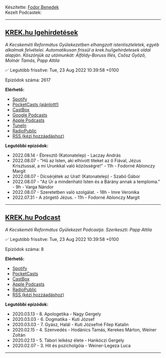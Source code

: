 

Készítette: [Fodor Benedek](https://github.com/redyau)\
Kezelt Podcastek:

---
## [KREK.hu Igehirdetések](https://krek.hu)
_A Kecskeméti Református Gyülekezetben elhangzott istentiszteletek, egyéb alkalmak felvételei.
Automatikusan frissül a krek.hu/igehirdetesek oldal alapján.
Köszönjük az utómunkát: Alföldy-Boruss Illés, Csősz Győző, Molnár Tamás, Papp Attila_

✅ Legutóbb frissítve: Tue, 23 Aug 2022 10:39:58 +0100

Epizódok száma: 2617

**Elérhető:**
 - [Spotify](https://open.spotify.com/show/6xtPzwRylDoUcGQtX92ZBT)
 - [PocketCasts (ajánlott!)](https://pca.st/j7pxwtz3)
 - [CastBox](https://castbox.fm/channel/KREK.hu-Igehirdetések-id4762991)
 - [Google Podcasts](https://podcasts.google.com/feed/aHR0cHM6Ly9yZWZvcm1hdHVzLmdpdGh1Yi5pby9zY3JhcGVjYXN0L2tyZWsucnNz)
 - [Apple Podcasts](https://podcasts.apple.com/us/podcast/krek-hu-igehirdetések/id1606886562)
 - [TuneIn](https://tunein.com/podcasts/Religion--Spirituality-Podcasts/KREKhu-Igehirdetesek-p1611771/)
 - [RadioPublic](https://radiopublic.com/krekhu-igehirdetsek-6V4z9M)
 - [RSS (kézi hozzáadáshoz)](https://reformatus.github.io/scrapecast/krek.rss)

**Legutóbbi epizódok:**
 - 2022.08.14 - Ébresztő (Katonatelep) - Laczay András
 - 2022.08.07 - "Hű az Isten, aki elhívott titeket az ő Fiával, Jézus Krisztussal, a mi Urunkkal való közösségre!" - 11h - Fodorné Ablonczy Margit
 - 2022.08.07 - Dícsérjétek az Urat! (Katonatelep) - Szabó Gábor
 - 2022.08.07 - "Az Úr a mindenható Isten és a Bárány annak a temploma." - 9h - Varga Nándor
 - 2022.08.07 - Szeretetben való szolgálat. - 18h - Imre Veronika
 - 2022.07.31 - A zörgető Jézus. - 11h - Fodorné Ablonczy Margit

---

## [KREK.hu Podcast](https://krek.hu/podcast)
_A Kecskeméti Református Gyülekezet Podcastja. 
Szerkeszti: Papp Attila_

✅ Legutóbb frissítve: Tue, 23 Aug 2022 10:39:58 +0100

Epizódok száma: 8

**Elérhető:**
 - [Spotify](https://open.spotify.com/show/6LA5xcckdjpSbougqHGsFb)
 - [PocketCasts](https://pca.st/f932spzv)
 - [CastBox](https://castbox.fm/channel/id4772853)
 - [Apple Podcasts](https://podcasts.apple.com/us/podcast/krek-hu-podcast/id1607891600)
 - [RadioPublic](https://radiopublic.com/krekhu-podcast-WdmlkL)
 - [RSS (kézi hozzáadáshoz)](https://reformatus.github.io/scrapecast/krekPodcast.rss)

**Legutóbbi epizódok:**
 - 2020.03.13 - 8. Apologetika - Nagy Gergely
 - 2020.03.03 - 6. Dogmatika - Kuti József
 - 2020.03.03 - 7. Gyász, Halál - Kuti Józsefné Filep Katalin
 - 2020.02.15 - 4. Szenvedés - Hodánics Tamás, Kerekes Márton, Weiner Zoltán
 - 2020.02.13 - 5. Tábori lelkész élete - Hankóczi Gergely
 - 2020.02.07 - 3. Hit és pszicholgóia - Weiner-Legeza Luca

---

